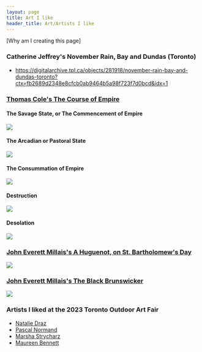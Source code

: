 ```yaml
---
layout: page
title: Art I like
header_title: Art/Artists I like
---
```


[Why am I creating this page]

### Catherine Jeffrey's November Rain, Bay and Dundas (Toronto)
- https://digitalarchive.tpl.ca/objects/281918/november-rain-bay-and-dundas-toronto?ctx=fb2689d2348e8cfcb0ab9464b5a98f723f7d0bcd&idx=1

### [Thomas Cole's The Course of Empire](https://en.wikipedia.org/wiki/The_Course_of_Empire_(paintings)#The_Savage_State,_or_The_Commencement_of_Empire)

#### The Savage State, or The Commencement of Empire

<img src="/assets/art/thomas_cole/Cole_Thomas_The_Course_of_Empire_The_Savage_State_1836.jpg">
<!--From https://en.wikipedia.org/wiki/The_Course_of_Empire_(paintings)#/media/File:Cole_Thomas_The_Course_of_Empire_The_Savage_State_1836.jpg -->

#### The Arcadian or Pastoral State
<img src="/assets/art/thomas_cole/Cole_Thomas_The_Course_of_Empire_The_Arcadian_or_Pastoral_State_1836.jpg">
<!--From https://en.wikipedia.org/wiki/The_Course_of_Empire_(paintings)#/media/File:Cole_Thomas_The_Course_of_Empire_The_Arcadian_or_Pastoral_State_1836.jpg -->

#### The Consummation of Empire
<img src="/assets/art/thomas_cole/Cole_Thomas_The_Consummation_The_Course_of_the_Empire_1836.jpg">
<!--From https://en.wikipedia.org/wiki/The_Course_of_Empire_(paintings)#/media/File:Cole_Thomas_The_Consummation_The_Course_of_the_Empire_1836.jpg -->

#### Destruction
<img src="/assets/art/thomas_cole/Cole_Thomas_The_Consummation_The_Course_of_the_Empire_1836.jpg">
<!--From https://en.wikipedia.org/wiki/The_Course_of_Empire_(paintings)#/media/File:Cole_Thomas_The_Course_of_Empire_Destruction_1836.jpg -->

#### Desolation
<img src ="/assets/art/thomas_cole/Cole_Thomas_The_Course_of_Empire_Desolation_1836.jpg">
<!--From https://en.wikipedia.org/wiki/The_Course_of_Empire_(paintings)#/media/File:Cole_Thomas_The_Course_of_Empire_Desolation_1836.jpg -->


### [John Everett Millais's A Huguenot, on St. Bartholomew's Day](https://en.wikipedia.org/wiki/A_Huguenot,_on_St._Bartholomew%27s_Day)
<img src ="/assets/art/john_everett_millais/Huguenot_lovers_on_St._Bartholomew's_Day.jpg">
<!--From https://en.wikipedia.org/wiki/A_Huguenot,_on_St._Bartholomew%27s_Day#/media/File:Huguenot_lovers_on_St._Bartholomew's_Day.jpg -->

### [ John Everett Millais's The Black Brunswicker](https://en.wikipedia.org/wiki/The_Black_Brunswicker)
<img src ="/assets/art/john_everett_millais/John_Everett_Millais_The_Black_Brunswicker.jpg">
<!--From https://en.wikipedia.org/wiki/The_Black_Brunswicker#/media/File:John_Everett_Millais_The_Black_Brunswicker.jpg -->


### Artists I liked at the 2023 Toronto Outdoor Art Fair
- [Natalie Draz ](https://www.nataliedraz.com/)
- [Pascal Normand](https://www.nataliedraz.com/collections/original-artwork)
- [Marsha Strycharz](https://marshastrycharz.com/)
- [Maureen Bennett](https://www.timesgonebystudio.com/)